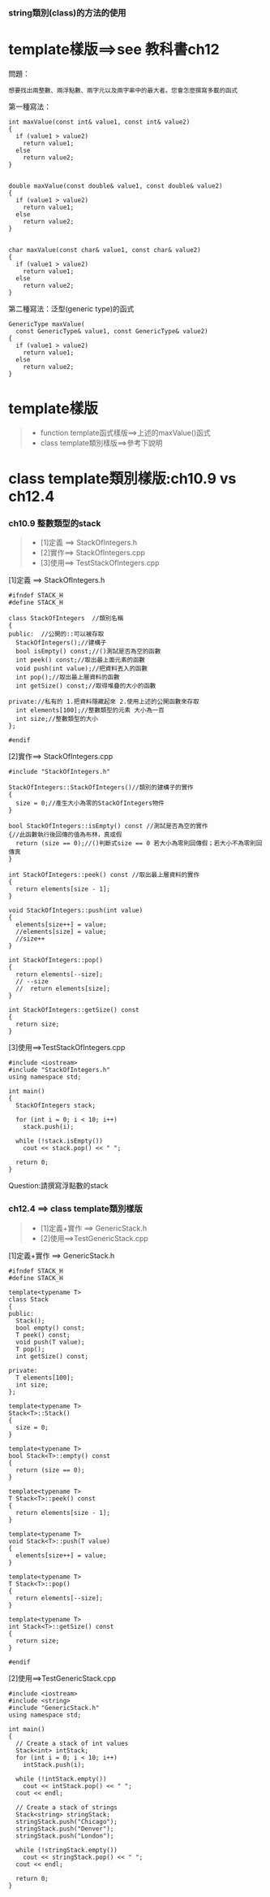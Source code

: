 ### string類別(class)的方法的使用

# template樣版==>see 教科書ch12

問題：
```
想要找出兩整數、兩浮點數、兩字元以及兩字串中的最大者。您會怎麼撰寫多載的函式
```

第一種寫法：
```
int maxValue(const int& value1, const int& value2)
{
  if (value1 > value2)
    return value1;
  else
    return value2;
}


double maxValue(const double& value1, const double& value2)
{
  if (value1 > value2)
    return value1;
  else
    return value2;
}


char maxValue(const char& value1, const char& value2)
{
  if (value1 > value2)
    return value1;
  else
    return value2;
}

```


第二種寫法：泛型(generic type)的函式
```
GenericType maxValue(
  const GenericType& value1, const GenericType& value2)
{
  if (value1 > value2)
    return value1;
  else
    return value2;
}
```

# template樣版

>* function template函式樣版==>上述的maxValue()函式
>* class template類別樣版==>參考下說明

# class template類別樣版:ch10.9 vs ch12.4

### ch10.9 整數類型的stack

>* [1]定義 ==> StackOfIntegers.h
>* [2]實作==> StackOfIntegers.cpp
>* [3]使用==> TestStackOfIntegers.cpp

[1]定義 ==> StackOfIntegers.h
```
#ifndef STACK_H
#define STACK_H

class StackOfIntegers  //類別名稱
{
public:  //公開的::可以被存取
  StackOfIntegers();//建構子
  bool isEmpty() const;//()測試是否為空的函數
  int peek() const;//取出最上面元素的函數
  void push(int value);//把資料丟入的函數
  int pop();//取出最上層資料的函數
  int getSize() const;//取得堆疊的大小的函數

private://私有的 1.把資料隱藏起來 2.使用上述的公開函數來存取
  int elements[100];//整數類型的元素 大小為一百
  int size;//整數類型的大小
};

#endif
```

[2]實作==> StackOfIntegers.cpp
```
#include "StackOfIntegers.h"

StackOfIntegers::StackOfIntegers()//類別的建構子的實作
{
  size = 0;//產生大小為零的StackOfIntegers物件
}

bool StackOfIntegers::isEmpty() const //測試是否為空的實作
{//此函數執行後回傳的值為布林，真或假
  return (size == 0);//()判斷式size == 0 若大小為零則回傳假；若大小不為零則回傳真
}

int StackOfIntegers::peek() const //取出最上層資料的實作
{
  return elements[size - 1];
}

void StackOfIntegers::push(int value)
{
  elements[size++] = value;
  //elements[size] = value;
  //size++
}

int StackOfIntegers::pop()
{
  return elements[--size];
  // --size
  //  return elements[size];
}

int StackOfIntegers::getSize() const
{
  return size;
}
```

[3]使用==>TestStackOfIntegers.cpp
```
#include <iostream>
#include "StackOfIntegers.h"
using namespace std;

int main()
{
  StackOfIntegers stack;

  for (int i = 0; i < 10; i++)
    stack.push(i);

  while (!stack.isEmpty())
    cout << stack.pop() << " ";

  return 0;
}
```

Question:請撰寫浮點數的stack

### ch12.4 ==> class template類別樣版

>* [1]定義+實作 ==> GenericStack.h
>* [2]使用==>TestGenericStack.cpp


[1]定義+實作 ==> GenericStack.h
```
#ifndef STACK_H
#define STACK_H

template<typename T>
class Stack
{
public:
  Stack();
  bool empty() const;
  T peek() const;
  void push(T value);
  T pop();
  int getSize() const;

private:
  T elements[100];
  int size;
};

template<typename T>
Stack<T>::Stack()
{
  size = 0;
}

template<typename T>
bool Stack<T>::empty() const
{
  return (size == 0);
}

template<typename T>
T Stack<T>::peek() const
{
  return elements[size - 1];
}

template<typename T>
void Stack<T>::push(T value)
{
  elements[size++] = value;
}

template<typename T>
T Stack<T>::pop()
{
  return elements[--size];
}

template<typename T>
int Stack<T>::getSize() const
{
  return size;
}

#endif
```
[2]使用==>TestGenericStack.cpp

```
#include <iostream>
#include <string>
#include "GenericStack.h"
using namespace std;

int main()
{
  // Create a stack of int values
  Stack<int> intStack;
  for (int i = 0; i < 10; i++)
    intStack.push(i);

  while (!intStack.empty())
    cout << intStack.pop() << " ";
  cout << endl;

  // Create a stack of strings
  Stack<string> stringStack;
  stringStack.push("Chicago");
  stringStack.push("Denver");
  stringStack.push("London");

  while (!stringStack.empty())
    cout << stringStack.pop() << " ";
  cout << endl;

  return 0;
}
```
